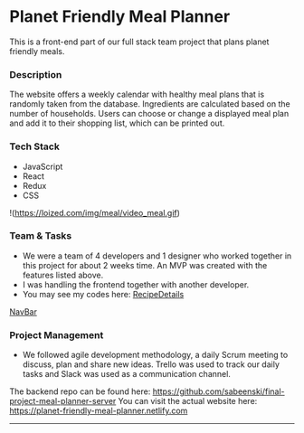 # Planet Friendly Meal Planner 
This is a front-end part of our full stack team project that plans planet friendly meals.
  
### Description 
The website offers a weekly calendar with healthy meal plans that is randomly taken from the database. Ingredients are calculated based on the number of households. Users can choose or change a displayed meal plan and add it to their shopping list, which can be printed out.

### Tech Stack
* JavaScript
* React
* Redux
* CSS

!(https://loized.com/img/meal/video_meal.gif)


### Team & Tasks
* We were a team of 4 developers and 1 designer who worked together in this project for about 2 weeks time. An MVP was created with the features listed above. 
* I was handling the frontend together with another developer. 
* You may see my codes here: 
[RecipeDetails](https://github.com/sabeenski/final-project-meal-planner-client/blob/master/src/components/recipes/RecipeDetails.js)

[NavBar](https://github.com/sabeenski/final-project-meal-planner-client/blob/master/src/components/navbar/Navbar.js)

### Project Management
* We followed agile development methodology, a daily Scrum meeting to discuss, plan and share new ideas. Trello was used to track our daily tasks and Slack was used as a communication channel. 

The backend repo can be found here: https://github.com/sabeenski/final-project-meal-planner-server 
You can visit the actual website here: https://planet-friendly-meal-planner.netlify.com
***************************************************************************************************

